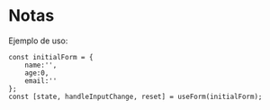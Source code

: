 # Notas

Ejemplo de uso:
```
const initialForm = {
    name:'',
    age:0,
    email:''
};
const [state, handleInputChange, reset] = useForm(initialForm);
```